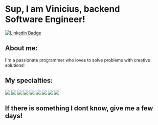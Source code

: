 # Sup, I am Vinicius, backend Software Engineer!

[![Linkedin Badge](https://img.shields.io/badge/-LinkedIn-blue?style=flat-square&logo=Linkedin&logoColor=white&link=https://www.linkedin.com/in/vinicius-schvepper-39711b247/)](https://www.linkedin.com/in/vinicius-schvepper-39711b247/)

## About me:

I'm a passionate programmer who loves to solve problems with creative solutions!

## My specialties:

<img src="https://img.shields.io/badge/Python-black?style=for-the-badge&logo=python&logoColor=yellow"> <img src="https://img.shields.io/badge/javascript-black?style=for-the-badge&logo=javascript&logoColor=yellow"> <img src="https://img.shields.io/badge/typescript-black?style=for-the-badge&logo=typescript&logoColor=blue"> <img src="https://img.shields.io/badge/nodeJS-black?style=for-the-badge&logo=node.js&logoColor=green"> <img src="https://img.shields.io/badge/Jest-black?style=for-the-badge&logo=jest&logoColor=red"> <img src="https://img.shields.io/badge/nestjs-black?style=for-the-badge&logo=nestjs&logoColor=red"> <img src="https://img.shields.io/badge/MySQL-005C84?style=for-the-badge&logo=mysql&logoColor=white"> <img src="https://img.shields.io/badge/PostgreSQL-316192?style=for-the-badge&logo=postgresql&logoColor=white"> <img src="https://img.shields.io/badge/Mongo-white?style=for-the-badge&logo=mongodb&logoColor=green">

## If there is something I dont know, give me a few days!
